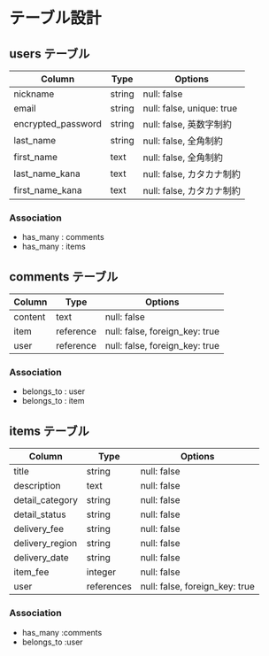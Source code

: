 # テーブル設計

## users テーブル

| Column             | Type   | Options                   |
| ------------------ | ------ | ------------------------  |
| nickname           | string | null: false               |
| email              | string | null: false, unique: true |
| encrypted_password | string | null: false, 英数字制約   |
| last_name          | string | null: false, 全角制約     |
| first_name         | text   | null: false, 全角制約     |
| last_name_kana     | text   | null: false, カタカナ制約 |
| first_name_kana    | text   | null: false, カタカナ制約 |

### Association

- has_many : comments
- has_many : items

## comments テーブル

| Column    | Type      | Options                        |
| --------- | --------- | ------------------------------ |
| content   | text      | null: false                    |
| item      | reference | null: false, foreign_key: true |
| user      | reference | null: false, foreign_key: true |

### Association

- belongs_to : user
- belongs_to : item

## items テーブル

| Column          | Type       | Options                        |
| --------------- | ---------- | ------------------------------ |
| title           | string     | null: false                    |
| description     | text       | null: false                    |
| detail_category | string     | null: false                    |
| detail_status   | string     | null: false                    |
| delivery_fee    | string     | null: false                    |
| delivery_region | string     | null: false                    |
| delivery_date   | string     | null: false                    |
| item_fee        | integer    | null: false                    |
| user            | references | null: false, foreign_key: true |

### Association

- has_many :comments
- belongs_to :user
